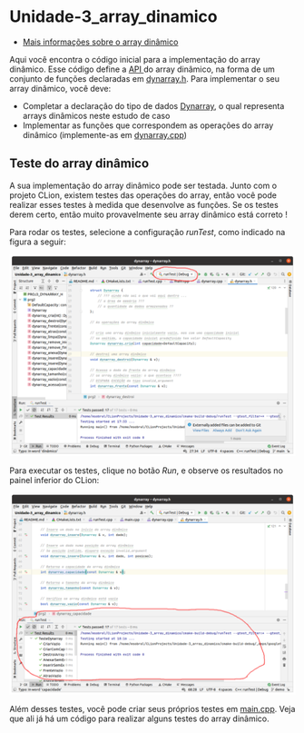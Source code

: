 # Unidade-3_array_dinamico

* [Mais informações sobre o array dinâmico](https://moodle.ifsc.edu.br/mod/book/view.php?id=650470&chapterid=110230)

Aqui você encontra o código inicial para a implementação do array dinâmico. Esse código define a [API ](https://pt.wikipedia.org/wiki/Interface_de_programa%C3%A7%C3%A3o_de_aplica%C3%A7%C3%B5es) do array dinâmico, na forma de um conjunto de funções declaradas em [dynarray.h](/dynarray.h). Para implementar o seu array dinâmico, você deve:
* Completar a declaração do tipo de dados [Dynarray](https://github.com/IFSC-Engtelecom-Prg2/Unidade-3_array_dinamico/blob/b1de7b1991ea3a4570d4cc3a89e4946139823564/dynarray.h#L15), o qual representa arrays dinâmicos neste estudo de caso
* Implementar as funções que correspondem as operações do array dinâmico (implemente-as em [dynarray.cpp](/dynarray.cpp))

## Teste do array dinâmico

A sua implementação do array dinâmico pode ser testada. Junto com o projeto CLion, existem testes das operações do array, então você pode realizar esses testes à medida que desenvolve as funções. Se os testes derem certo, então muito provavelmente seu array dinâmico está correto !

Para rodar os testes, selecione a configuração _runTest_, como indicado na figura a seguir:

![Selecionando configuração runTest](pics/clion-dynarray-config.png)

Para executar os testes, clique no botão _Run_, e observe os resultados no painel inferior do CLion:

![Execução dos testes](pics/clion-dynarray-exec-ok.png)

Além desses testes, você pode criar seus próprios testes em [main.cpp](/main.cpp). Veja que ali já há um código para realizar alguns testes do array dinâmico.

